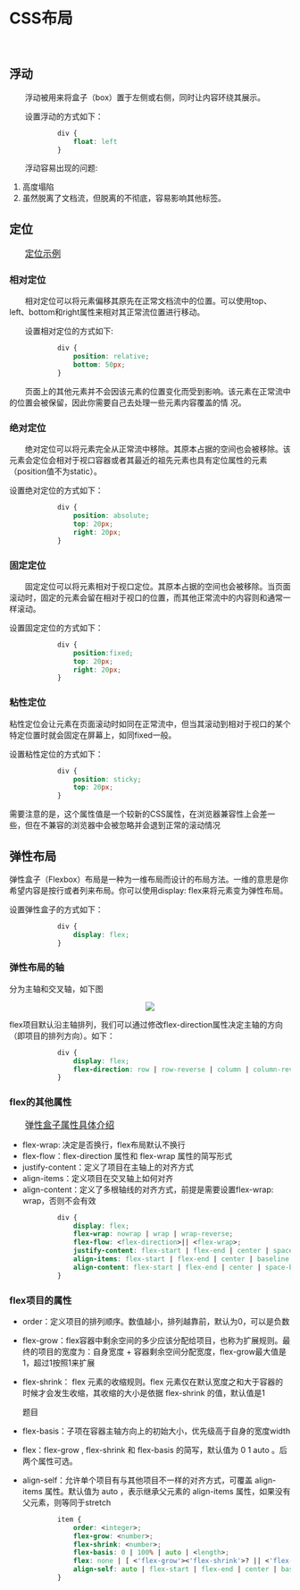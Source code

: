 # CSS布局

<br/>

## 浮动

　　浮动被用来将盒子（box）置于左侧或右侧，同时让内容环绕其展示。

　　设置浮动的方式如下：

```css  
            div {
                float: left
            }
```

　　浮动容易出现的问题:

1. 高度塌陷
2. 虽然脱离了文档流，但脱离的不彻底，容易影响其他标签。

## 定位

<a style='margin-left:28px;font-size:16px;' href="/position" target="_blank">定位示例</a>
### 相对定位

　　相对定位可以将元素偏移其原先在正常文档流中的位置。可以使用top、left、bottom和right属性来相对其正常流位置进行移动。

　　设置相对定位的方式如下:

```css  
            div {
                position: relative;
                bottom: 50px;
            }
```

　　页面上的其他元素并不会因该元素的位置变化而受到影响。该元素在正常流中的位置会被保留，因此你需要自己去处理一些元素内容覆盖的情  况。

### 绝对定位

　　绝对定位可以将元素完全从正常流中移除。其原本占据的空间也会被移除。该元素会定位会相对于视口容器或者其最近的祖先元素也具有定位属性的元素（position值不为static）。

   设置绝对定位的方式如下：

```css  
            div {
                position: absolute;
                top: 20px;
                right: 20px;
            }
```

### 固定定位

　　固定定位可以将元素相对于视口定位。其原本占据的空间也会被移除。当页面滚动时，固定的元素会留在相对于视口的位置，而其他正常流中的内容则和通常一样滚动。

   设置固定定位的方式如下：

```css  
            div {
                position:fixed;
                top: 20px;
                right: 20px;
            }
```

### 粘性定位

   粘性定位会让元素在页面滚动时如同在正常流中，但当其滚动到相对于视口的某个特定位置时就会固定在屏幕上，如同fixed一般。

   设置粘性定位的方式如下：

```css  
            div {
                position: sticky;
                top: 20px;
            }
```

   需要注意的是，这个属性值是一个较新的CSS属性，在浏览器兼容性上会差一些，但在不兼容的浏览器中会被忽略并会退到正常的滚动情况

## 弹性布局

   弹性盒子（Flexbox）布局是一种为一维布局而设计的布局方法。一维的意思是你希望内容是按行或者列来布局。你可以使用display: flex来将元素变为弹性布局。

   设置弹性盒子的方式如下：

```css  
            div {
                display: flex;
            }
```

### 弹性布局的轴

   分为主轴和交叉轴，如下图

<div align="center">
  <img src='img/flex-axis.jpg'></img>
</div>

   flex项目默认沿主轴排列，我们可以通过修改flex-direction属性决定主轴的方向（即项目的排列方向）。如下：

```css  
            div {
                display: flex;
                flex-direction: row | row-reverse | column | column-reverse;
            }
```

### flex的其他属性

<a style='margin-left:28px;font-size:16px;' href="/css-layout" target="_blank">弹性盒子属性具体介绍</a>

- flex-wrap: 决定是否换行，flex布局默认不换行
- flex-flow：flex-direction 属性和 flex-wrap 属性的简写形式
- justify-content：定义了项目在主轴上的对齐方式
- align-items：定义项目在交叉轴上如何对齐
- align-content：定义了多根轴线的对齐方式，前提是需要设置flex-wrap: wrap，否则不会有效

```css  
            div {
                display: flex;
                flex-wrap: nowrap | wrap | wrap-reverse;
                flex-flow: <flex-direction>|| <flex-wrap>;
                justify-content: flex-start | flex-end | center | space-around | space-between;
                align-items: flex-start | flex-end | center | baseline | stretch;
                align-content: flex-start | flex-end | center | space-between | space-around | stretch;
            }
```

### flex项目的属性

- order：定义项目的排列顺序。数值越小，排列越靠前，默认为0，可以是负数
- flex-grow：flex容器中剩余空间的多少应该分配给项目，也称为扩展规则。最终的项目的宽度为：自身宽度 + 容器剩余空间分配宽度，flex-grow最大值是1，超过1按照1来扩展
- flex-shrink： flex 元素的收缩规则。flex 元素仅在默认宽度之和大于容器的时候才会发生收缩，其收缩的大小是依据 flex-shrink 的值，默认值是1

   题目

- flex-basis：子项在容器主轴方向上的初始大小，优先级高于自身的宽度width
- flex：flex-grow , flex-shrink 和 flex-basis 的简写，默认值为 0 1 auto 。后两个属性可选。
- align-self：允许单个项目有与其他项目不一样的对齐方式，可覆盖 align-items 属性。默认值为 auto ，表示继承父元素的 align-items 属性，如果没有父元素，则等同于stretch

```css  
            item {
                order: <integer>;
                flex-grow: <number>;
                flex-shrink: <number>;
                flex-basis: 0 | 100% | auto | <length>;
                flex: none | [ <'flex-grow'><'flex-shrink'>? || <'flex-basis'>];
                align-self: auto | flex-start | flex-end | center | baseline | stretch;
            }
```
